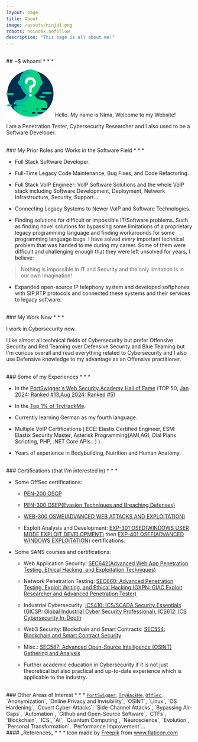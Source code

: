 ```yaml
---
layout: page
title: About
image: /assets/ninja1.png
robots: noindex,nofollow
description: "This page is all about me!"
---
```


<br>
## ~$ whoami
* * *

![](/assets/ninja1_small.png) Hello. My name is Nima, Welcome to my Website!

I am a Penetration Tester, Cybersecurity Researcher and I also used to be a Software Developer.

<br>
### My Prior Roles and Works in the Software Field
* * *

* Full Stack Software Developer.

* Full-Time Legacy Code Maintenance, Bug Fixes, and Code Refactoring.

* Full Stack VoIP Engineer: VoIP Software Solutions and the whole VoIP stack including Software Development, Deployment, Network Infrastructure, Security, Support...

* Connecting Legacy Systems to Newer VoIP and Software Technologies.

* Finding solutions for difficult or impossible IT/Software problems. Such as finding novel solutions for bypassing some limitations of a proprietary legacy programming language and finding workarounds for some programming language bugs. I have solved _every_ important technical problem that was handed to me during my career. Some of them were difficult and challenging enough that they were left unsolved for years, I believe:

> Nothing is impossible in IT and Security and the only limitation is in our own Imagination!

* Expanded open-source IP telephony system and developed softphones with SIP,RTP protocols and connected these systems and their services to legacy software.  

<br>
### My Work Now
* * *

I work in Cybersecurity now. 

I like almost all technical fields of Cybersecurity but prefer Offensive Security and Red Teaming over Defensive Security and Blue Teaming but I'm curious overall and read everything related to Cybersecurity and I also use Defensive knowledge to my advantage as an Offensive practitioner. 

<br>
### Some of my Experiences
* * *

* In the [PortSwigger's Web Security Academy Hall of Fame](https://portswigger.net/web-security/hall-of-fame) (TOP 50, [Jan 2024: Ranked #13](https://web.archive.org/web/20240121103136/https://portswigger.net/web-security/hall-of-fame),[Aug 2024: Ranked #5](https://web.archive.org/web/20240810053949/https://portswigger.net/web-security/hall-of-fame))

* In the [Top 1% of TryHackMe](https://tryhackme.com/p/nima).

* Currently learning German as my fourth language.

* Multiple VoIP Certifications ( ECE: Elastix Certified Engineer, ESM: Elastix Security Master, Asterisk Programming(AMI,AGI, Dial Plans Scripting, PHP, .NET Core APIs...) ).

* Years of experience in Bodybuilding, Nutrition and Human Anatomy. 

<br>
### Certifications (that I'm interested in)
* * *

- Some OffSec certifications:
  - [PEN-200 OSCP](https://www.offsec.com/courses/pen-200/)

  - [PEN-300 OSEP(Evasion Techniques and Breaching Defenses)](https://www.offsec.com/courses/pen-300/)

  - [WEB-300 OSWE(ADVANCED WEB ATTACKS AND EXPLOITATION)](https://www.offsec.com/courses/web-300/)

  - Exploit Analysis and Development: [EXP-301 OSED(WINDOWS USER MODE EXPLOIT DEVELOPMENT)](https://www.offsec.com/courses/exp-301/) then [EXP-401 OSEE(ADVANCED WINDOWS EXPLOITATION)](https://www.offsec.com/courses/exp-401/) certifications.

- Some SANS courses and certifications:

  - Web Application Security: [SEC642(Advanced Web App Penetration Testing, Ethical Hacking, and Exploitation Techniques)](https://www.sans.org/cyber-security-courses/advanced-web-app-penetration-testing-ethical-hacking/)

  - Network Penetration Testing: [SEC660: Advanced Penetration Testing, Exploit Writing, and Ethical Hacking (GXPN: GIAC Exploit Researcher and Advanced Penetration Tester)](https://www.sans.org/cyber-security-courses/advanced-penetration-testing-exploits-ethical-hacking/)

  - Industrial Cybersecurity: [ICS410: ICS/SCADA Security Essentials (GICSP: Global Industrial Cyber Security Professional)](https://www.sans.org/cyber-security-courses/ics-scada-cyber-security-essentials/), [ICS612: ICS Cybersecurity In-Depth](https://www.sans.org/cyber-security-courses/ics-cyber-security-in-depth/)

  - Web3 Security: Blockchain and Smart Contracts: [SEC554: Blockchain and Smart Contract Security](https://www.sans.org/cyber-security-courses/blockchain-smart-contract-security)

  - Misc.: [SEC587: Advanced Open-Source Intelligence (OSINT) Gathering and Analysis](https://www.sans.org/cyber-security-courses/advanced-open-source-intelligence-gathering-analysis/)

  - Further academic education in Cybersecurity if it is not just theoretical but also practical and up-to-date experience which is applicable to the industry.

<br>
### Other Areas of Interest
* * *
<a href="https://portswigger.net/" class="no-decoration"><code class="language-plaintext highlighter-rouge">PortSwigger</code></a>, <a href="https://tryhackme.com/" class="no-decoration"><code class="language-plaintext highlighter-rouge">TryHackMe</code></a>, <a href="https://www.offsec.com/" class="no-decoration"><code class="language-plaintext highlighter-rouge">OffSec</code></a>, `Anonymization`, `Online Privacy and Invisibility`, `OSINT`, `Linux`, `OS Hardening`, `Covert Cyber-Attacks`, `Side-Channel Attacks`, `Bypassing Air-Gaps`, `Automation`, `Github and Open-Source Software`, `CTFs`, `Blockchain`, `ICS`, `AI`, `Quantum Computing`, `Neuroscience`, `Evolution`, `Personal Transformation`, `Performance Improvement`...

<br>
#### _References_
* * *
<span class="tiny">Icon made by <a href="https://www.flaticon.com/authors/freepik">Freepik</a> from <a href="https://www.flaticon.com">www.flaticon.com</a></span>